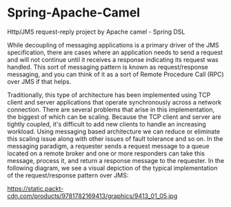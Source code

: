 # Spring-Apache-Camel
Http/JMS request-reply project by Apache camel - Spring DSL

While decoupling of messaging applications is a primary driver of the JMS specification, there are cases where an application needs to send a request and will not continue until it receives a response indicating its request was handled. This sort of messaging pattern is known as request/response messaging, and you can think of it as a sort of Remote Procedure Call (RPC) over JMS if that helps.

Traditionally, this type of architecture has been implemented using TCP client and server applications that operate synchronously across a network connection. There are several problems that arise in this implementation, the biggest of which can be scaling. Because the TCP client and server are tightly coupled, it's difficult to add new clients to handle an increasing workload. Using messaging based architecture we can reduce or eliminate this scaling issue along with other issues of fault tolerance and so on. In the messaging paradigm, a requester sends a request message to a queue located on a remote broker and one or more responders can take this message, process it, and return a response message to the requester. In the following diagram, we see a visual depiction of the typical implementation of the request/response pattern over JMS:


https://static.packt-cdn.com/products/9781782169413/graphics/9413_01_05.jpg
